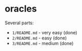 
# oracles

Several parts:

- `1/README.md` - very easy (done)
- `2/README.md` - easy (done)
- `3/README.md` - medium (done)

